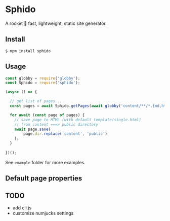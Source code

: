 # Sphido

A rocket 🚀 fast, lightweight, static site generator.

## Install

```
$ npm install sphido
```

## Usage

```javascript
const globby = require('globby');
const Sphido = require('sphido');

(async () => {

  // get list of pages...
  const pages = await Sphido.getPages(await globby('content/**/*.{md,html}'), ...Sphido.extenders);

  for await (const page of pages) {
    // save page to HTML (with default template/single.html)
    // from content ===> public directory
    await page.save(
        page.dir.replace('content', 'public')
    );
  }
  
})();
```

See `example` folder for more examples.

## Default page properties

## TODO

- add cli.js 
- customize numjucks settings
